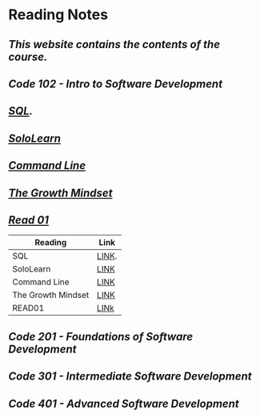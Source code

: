 # **Reading Notes**
## *This website contains the contents of the course.*
## *Code 102 - Intro to Software Development*
## *[SQL](https://github.com/hind-hb/reading-notes/blob/main/sql.md).*
## *[SoloLearn](https://github.com/hind-hb/reading-notes/blob/main/SoloLearn.md)*
## *[Command Line](https://github.com/hind-hb/reading-notes/blob/main/Command%20file.md)*
## *[The Growth Mindset](https://github.com/hind-hb/reading-notes/blob/main/The%20Growth%20Mindset.md)*
## *[Read 01](https://github.com/hind-hb/reading-notes/blob/main/Read01.md)*

 | Reading  | Link |
| ------------- | ------------- |
| SQL  | [LINK](https://github.com/hind-hb/reading-notes/blob/main/sql.md).
|SoloLearn  | [LINK](https://github.com/hind-hb/reading-notes/blob/main/SoloLearn.md)  |
| Command Line  |[LINK](https://github.com/hind-hb/reading-notes/blob/main/Command%20file.md)  |
| The Growth Mindset |[LINK](https://github.com/hind-hb/reading-notes/blob/main/The%20Growth%20Mindset.md)  |
| READ01  |[LINk](https://github.com/hind-hb/reading-notes/blob/main/Read01.md)  |


## *Code 201 - Foundations of Software Development*

## *Code 301 - Intermediate Software Development*

## *Code 401 - Advanced Software Development*
